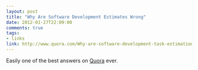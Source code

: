 ```yaml
---
layout: post
title: "Why Are Software Development Estimates Wrong"
date: 2012-01-27T22:09:00
comments: true
tags:
- links
link: http://www.quora.com/Why-are-software-development-task-estimations-regularly-off-by-a-factor-of-2-3/answer/Michael-Wolfe?srid=kw
---
```

Easily one of the best answers on [Quora](http://www.quora.com "Quora") ever. 
